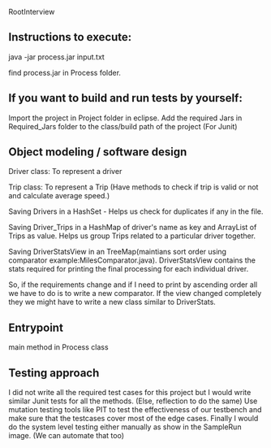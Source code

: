 RootInterview

Instructions to execute:
----------------------------
java -jar process.jar input.txt  

find process.jar in Process folder.

If you want to build and run tests by yourself:
------------------------------------
Import the project in Project folder in eclipse.
Add the required Jars in Required_Jars folder to the class/build path of the project (For Junit)

Object modeling / software design
-----------------------------------
Driver class: To represent a driver

Trip class: To represent a Trip (Have methods to check if trip is valid or not and calculate average speed.)

Saving Drivers in a HashSet - Helps us check for duplicates if any in the file.

Saving Driver_Trips in a HashMap of driver's name as key and ArrayList of Trips as value. Helps us group Trips related to a particular driver together.

Saving DriverStatsView in an TreeMap(maintians sort order using comparator example:MilesComparator.java). DriverStatsView contains the stats required for printing the final processing for each individual driver.

So, if the requirements change and if I need to print by ascending order all we have to do is to write a new comparator. 
If the view changed completely they we might have to write a new class similar to DriverStats.

Entrypoint
----------
main method in Process class

Testing approach
-----------------
I did not write all the required test cases for this project but I would write similar Junit tests for all the methods. (Else, reflection to do the same) Use mutation testing tools like PIT to test the effectiveness of our testbench and make sure that the testcases cover most of the edge cases.
Finally I would do the system level testing either manually as show in the SampleRun image. (We can automate that too)
